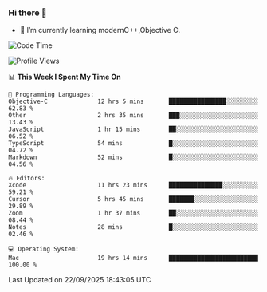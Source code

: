 ### Hi there 👋
- 🌱 I’m currently learning modernC++,Objective C.
<!--
**Asukaki7/Asukaki7** is a ✨ _special_ ✨ repository because its `README.md` (this file) appears on your GitHub profile.

Here are some ideas to get you started:

- 🔭 I’m currently working on ...
- 🌱 I’m currently learning ...
- 👯 I’m looking to collaborate on ...
- 🤔 I’m looking for help with ...
- 💬 Ask me about ...
- 📫 How to reach me: ...
- 😄 Pronouns: ...
- ⚡ Fun fact: ...
-->
<!--START_SECTION:waka-->
![Code Time](http://img.shields.io/badge/Code%20Time-770%20hrs%2038%20mins-blue)

![Profile Views](http://img.shields.io/badge/Profile%20Views-0-blue)

📊 **This Week I Spent My Time On** 

```text
💬 Programming Languages: 
Objective-C              12 hrs 5 mins       ████████████████░░░░░░░░░   62.83 % 
Other                    2 hrs 35 mins       ███░░░░░░░░░░░░░░░░░░░░░░   13.43 % 
JavaScript               1 hr 15 mins        ██░░░░░░░░░░░░░░░░░░░░░░░   06.52 % 
TypeScript               54 mins             █░░░░░░░░░░░░░░░░░░░░░░░░   04.72 % 
Markdown                 52 mins             █░░░░░░░░░░░░░░░░░░░░░░░░   04.56 % 

🔥 Editors: 
Xcode                    11 hrs 23 mins      ███████████████░░░░░░░░░░   59.21 % 
Cursor                   5 hrs 45 mins       ███████░░░░░░░░░░░░░░░░░░   29.89 % 
Zoom                     1 hr 37 mins        ██░░░░░░░░░░░░░░░░░░░░░░░   08.44 % 
Notes                    28 mins             █░░░░░░░░░░░░░░░░░░░░░░░░   02.46 % 

💻 Operating System: 
Mac                      19 hrs 14 mins      █████████████████████████   100.00 % 
```


 Last Updated on 22/09/2025 18:43:05 UTC
<!--END_SECTION:waka-->
